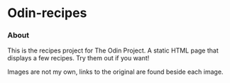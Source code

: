 # Odin-recipes

### About

This is the recipes project for The Odin Project. A static HTML page that displays a few recipes. Try them out if you want!

Images are not my own, links to the original are found beside each image.
